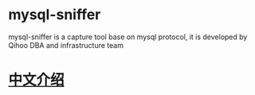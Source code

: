 # mysql-sniffer
mysql-sniffer is a capture tool base on mysql protocol, it is developed by Qihoo DBA and infrastructure team

# [中文介绍](https://github.com/Qihoo360/mysql-sniffer/blob/master/README_CN.md)
